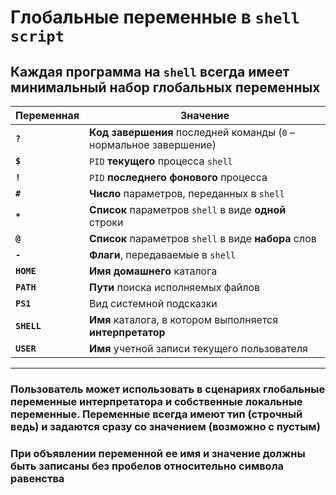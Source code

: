 # Глобальные переменные в `shell script`

## Каждая программа на `shell` всегда имеет **минимальный** набор **глобальных** переменных

|  **Переменная** | **Значение** |
| --- | --- |
| **`?`** | **Код завершения** последней команды (`0` – нормальное завершение) |
| **`$`** | `PID` **текущего** процесса `shell` |
| **`!`** | `PID` **последнего фонового** процесса |
| **`#`** | **Число** параметров, переданных в `shell` |
| **`*`** | **Список** параметров `shell` в виде **одной** строки |
| **`@`** | **Список** параметров `shell` в виде **набора** слов |
| **`-`** | **Флаги**, передаваемые в `shell` |
| **`HOME`** | **Имя** **домашнего** каталога |
| **`PATH`** | **Пути** поиска исполняемых файлов |
| **`PS1`** | Вид системной подсказки |
| **`SHELL`** | **Имя** каталога, в котором выполняется **интерпретатор** |
| **`USER`** | **Имя** учетной записи текущего пользователя |
---

### Пользователь может использовать в сценариях глобальные переменные интерпретатора и собственные локальные переменные. Переменные всегда имеют тип (строчный ведь) и задаются сразу со значением (возможно с пустым)

### При объявлении переменной ее имя и значение должны быть записаны **без пробелов относительно символа равенства**
